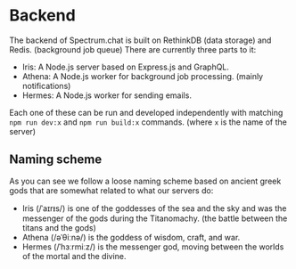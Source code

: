 # Backend

The backend of Spectrum.chat is built on RethinkDB (data storage) and Redis. (background job queue) There are currently three parts to it:

- Iris: A Node.js server based on Express.js and GraphQL.
- Athena: A Node.js worker for background job processing. (mainly notifications)
- Hermes: A Node.js worker for sending emails.

Each one of these can be run and developed independently with matching `npm run dev:x` and `npm run build:x` commands. (where `x` is the name of the server)

## Naming scheme

As you can see we follow a loose naming scheme based on ancient greek gods that are somewhat related to what our servers do:

- Iris (/ˈaɪrᵻs/) is one of the goddesses of the sea and the sky and was the messenger of the gods during the Titanomachy. (the battle between the titans and the gods)
- Athena (/əˈθiːnə/) is the goddess of wisdom, craft, and war.
- Hermes (/ˈhɜːrmiːz/) is the messenger god, moving between the worlds of the mortal and the divine.

